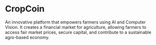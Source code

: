 # CropCoin
An innovative platform that empowers farmers using AI and Computer Vision. It creates a financial market for agriculture, allowing farmers to access fair market prices, secure capital, and contribute to a sustainable agro-based economy.
